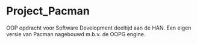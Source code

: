 # Project_Pacman
OOP opdracht voor Software Development deeltijd aan de HAN. Een eigen versie van Pacman nagebouwd m.b.v. de OOPG engine.
